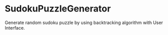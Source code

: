 # SudokuPuzzleGenerator
Generate random sudoku puzzle by using backtracking algorithm with User Interface.
